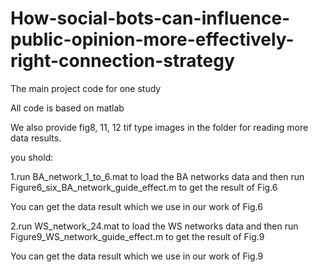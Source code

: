 # How-social-bots-can-influence-public-opinion-more-effectively-right-connection-strategy
The main project code for one study

All code is based on matlab

We also provide fig8, 11, 12 tif type images in the folder for reading more data results.

you shold:

1.run BA_network_1_to_6.mat to load the BA networks data and then run Figure6_six_BA_network_guide_effect.m to get the result of Fig.6

You can get the data result which we use in our work of Fig.6

2.run WS_network_24.mat to load the WS networks data and then run Figure9_WS_network_guide_effect.m to get the result of Fig.9

You can get the data result which we use in our work of Fig.9
